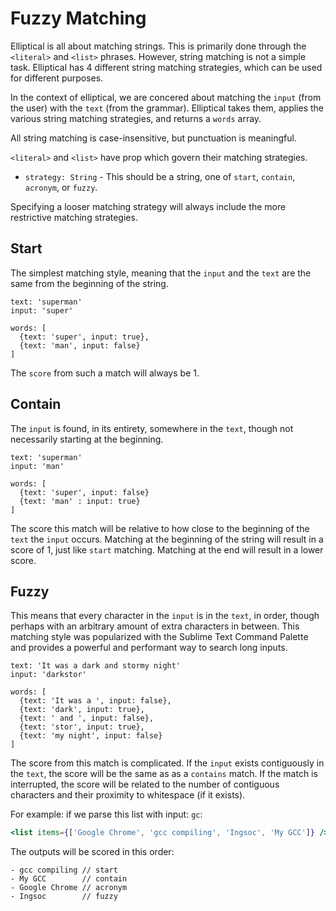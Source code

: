 # Fuzzy Matching

Elliptical is all about matching strings. This is primarily done through the
`<literal>` and `<list>` phrases. However, string matching is not a simple
task. Elliptical has 4 different string matching strategies, which can be used
for different purposes.

In the context of elliptical, we are concered about matching the `input`
(from the user) with the `text` (from the grammar). Elliptical takes them,
applies the various string matching strategies, and returns a `words`
array.

All string matching is case-insensitive, but punctuation is meaningful.

`<literal>` and `<list>` have prop which govern their matching strategies.

- `strategy: String` - This should be a string, one of `start`, `contain`,
  `acronym`, or `fuzzy`.

Specifying a looser matching strategy will always include the more restrictive
matching strategies.

## Start

The simplest matching style, meaning that the `input` and the `text` are
the same from the beginning of the string.

```
text: 'superman'
input: 'super'

words: [
  {text: 'super', input: true},
  {text: 'man', input: false}
]
```

The `score` from such a match will always be 1.

## Contain

The `input` is found, in its entirety, somewhere in the `text`, though not
necessarily starting at the beginning.

```
text: 'superman'
input: 'man'

words: [
  {text: 'super', input: false}
  {text: 'man' : input: true}
]
```

The score this match will be relative to how close to the beginning
of the `text` the `input` occurs. Matching at the beginning of the string will
result in a score of 1, just like `start` matching. Matching at the end will
result in a lower score.

## Fuzzy

This means that every character in the `input` is in the `text`, in order,
though perhaps with an arbitrary amount of extra characters in between.
This matching style was popularized with the Sublime Text Command Palette
and provides a powerful and performant way to search long inputs.

```
text: 'It was a dark and stormy night'
input: 'darkstor'

words: [
  {text: 'It was a ', input: false},
  {text: 'dark', input: true},
  {text: ' and ', input: false},
  {text: 'stor', input: true},
  {text: 'my night', input: false}
]
```

The score from this match is complicated. If the `input` exists contiguously
in the `text`, the score will be the same as as a `contains` match.
If the match is interrupted,
the score will be related to the number of contiguous characters and their
proximity to whitespace (if it exists).

For example: if we parse this list with input: `gc`:

```jsx
<list items={['Google Chrome', 'gcc compiling', 'Ingsoc', 'My GCC']} />
```

The outputs will be scored in this order:

```
- gcc compiling // start
- My GCC        // contain
- Google Chrome // acronym
- Ingsoc        // fuzzy
```
